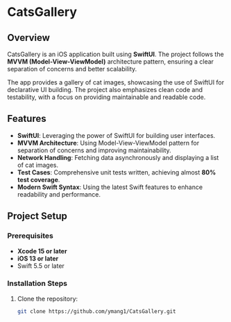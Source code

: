 # CatsGallery

## Overview
CatsGallery is an iOS application built using **SwiftUI**. The project follows the **MVVM (Model-View-ViewModel)** architecture pattern, ensuring a clear separation of concerns and better scalability. 

The app provides a gallery of cat images, showcasing the use of SwiftUI for declarative UI building. The project also emphasizes clean code and testability, with a focus on providing maintainable and readable code.

## Features
- **SwiftUI**: Leveraging the power of SwiftUI for building user interfaces.
- **MVVM Architecture**: Using Model-View-ViewModel pattern for separation of concerns and improving maintainability.
- **Network Handling**: Fetching data asynchronously and displaying a list of cat images.
- **Test Cases**: Comprehensive unit tests written, achieving almost **80% test coverage**.
- **Modern Swift Syntax**: Using the latest Swift features to enhance readability and performance.

## Project Setup

### Prerequisites
- **Xcode 15 or later**
- **iOS 13 or later**
- Swift 5.5 or later

### Installation Steps
1. Clone the repository:
   ```bash
   git clone https://github.com/ymang1/CatsGallery.git